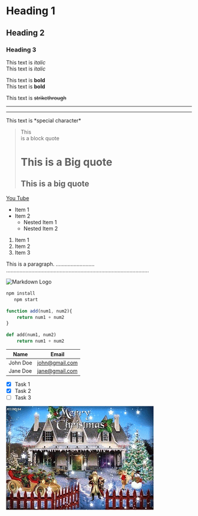 <!-- Headings -->
# Heading 1
## Heading 2
### Heading 3

<!-- Italics -->
This text is *italic*<br/>
This text is _italic_

<!-- Bold -->
This text is **bold**<br/>
This text is __bold__

<!-- Strikethrough -->
This text is ~~strikethrough~~

<!-- Horizontal line -->
___

---

<!-- Special character -->
This text is \*special character\*

<!-- Blockquote -->
> This<br/>
> is
> a
> block quote<br/>
> # This is a Big quote
> ## This is a big quote 

<!-- Links -->
[You Tube](http://www.youtube.com "You~ Tube~")

<!-- Unordered List -->
* Item 1
* Item 2
    * Nested Item 1
    * Nested Item 2

<!-- Ordered List -->
1. Item 1
1. Item 2
2. Item 3

<!-- Inline Code Block -->
<p>This is a paragraph. .......................... ................................................................................................</p>

<!-- Images -->
![Markdown Logo](https://markdown-here.com/img/icon256.png)

<!-- GitHub Markdown -->
<!-- Code Blocks -->
```bash
npm install
   npm start
```

```javascript
function add(num1, num2){
    return num1 + num2
}
```
```python
def add(num1, num2)
    return num1 + num2
```

<!-- Tables -->
| Name  | Email     |
| ------| ----------
| John Doe  | john@gmail.com    |
| Jane Doe  | jane@gmail.com    

<!-- Task Lists -->
* [x] Task 1
* [x] Task 2
* [ ] Task 3

![Image Upload Practice](https://github.com/visuali/test/blob/master/images/KakaoTalk_20181224_224652863.gif)
